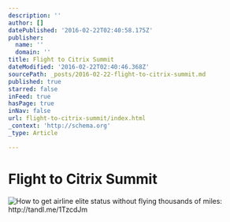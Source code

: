 ```yaml
---
description: ''
author: []
datePublished: '2016-02-22T02:40:58.175Z'
publisher:
  name: ''
  domain: ''
title: Flight to Citrix Summit
dateModified: '2016-02-22T02:40:46.368Z'
sourcePath: _posts/2016-02-22-flight-to-citrix-summit.md
published: true
starred: false
inFeed: true
hasPage: true
inNav: false
url: flight-to-citrix-summit/index.html
_context: 'http://schema.org'
_type: Article

---
```

# Flight to Citrix Summit
![How to get airline elite status without flying thousands of miles&colon; http&colon;&sol;&sol;tandl&period;me&sol;1TzcdJm](https://pbs.twimg.com/media/Cbx_x-1WEAAMUAP.jpg:large)